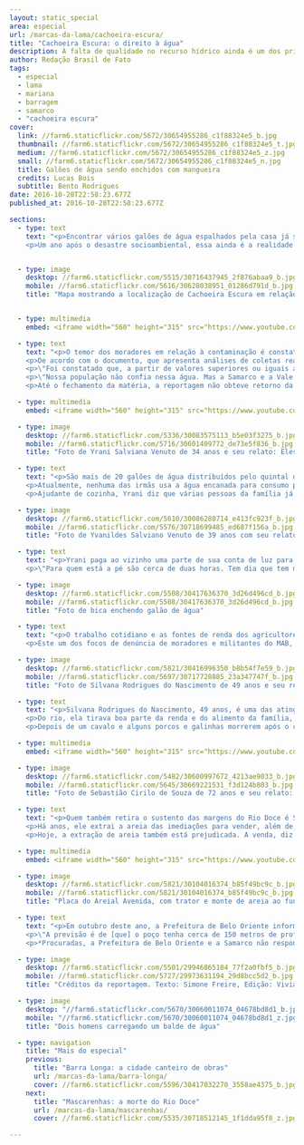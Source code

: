 ```yaml
---
layout: static_special
area: especial
url: /marcas-da-lama/cachoeira-escura/
title: "Cachoeira Escura: o direito à água"
description: A falta de qualidade no recurso hídrico ainda é um dos principais problemas das cidades atingidas pela lama da Samarco
author: Redação Brasil de Fato
tags:
  - especial
  - lama
  - mariana
  - barragem
  - samarco
  - "cachoeira escura"
cover:
  link: //farm6.staticflickr.com/5672/30654955286_c1f88324e5_b.jpg
  thumbnail: //farm6.staticflickr.com/5672/30654955286_c1f88324e5_t.jpg
  medium: //farm6.staticflickr.com/5672/30654955286_c1f88324e5_z.jpg
  small: //farm6.staticflickr.com/5672/30654955286_c1f88324e5_n.jpg
  title: Galões de água sendo enchidos com mangueira
  credits: Lucas Bois
  subtitle: Bento Rodrigues
date: 2016-10-28T22:58:23.677Z
published_at: 2016-10-28T22:58:23.677Z

sections:
  - type: text
    text: "<p>Encontrar vários galões de água espalhados pela casa já se tornou uma rotina na vida de milhares de moradores ao longo da Bacia do Rio Doce. Atingidos pela lama da mineradora Samarco – de propriedade da Vale e da BHP Billiton –, que invadiu o rio e seus afluentes após o rompimento da barragem de Fundão, em Mariana (MG), muitos ainda sofrem com a falta de abastecimento; além de já não confiarem mais na água vinda do fornecimento público.</p>
    <p>Um ano após o desastre socioambiental, essa ainda é a realidade do distrito de Cachoeira Escura, em Belo Oriente – na região do Vale do Rio Doce –, distante cerca de 270 km da capital mineira, Belo Horizonte. Os cerca de 12 mil habitantes do povoado sofrem com problemas de escassez e contaminação dos recursos hídricos, embora a interrupção do fornecimento tenha ocorrido apenas por um curto período, em novembro do ano passado.</p>"


  - type: image
    desktop: //farm6.staticflickr.com/5515/30716437945_2f876abaa9_b.jpg
    mobile: //farm6.staticflickr.com/5616/30628038951_01286d791d_b.jpg
    title: "Mapa mostrando a localização de Cachoeira Escura em relação à Barragem de Fundão, mais distante que Mariana, Bentos Rodrigues e Barra Longa. E um pouco antes de Belo Oriente"


  - type: multimedia
    embed: <iframe width="560" height="315" src="https://www.youtube.com/embed/1Yfj8eOU9-U" frameborder="0" allowfullscreen></iframe>

  - type: text
    text: "<p>O temor dos moradores em relação à contaminação é constatado em laudos oficiais. Em agosto deste ano, o Ministério Público de Minas Gerais (MPMG), o Ministério Público Federal (MPF) e a Defensoria Pública da União divulgaram um laudo técnico sobre a qualidade da água tratada do Rio Doce e que é distribuída na cidade de Governador Valadares, distante cerca de 70 km de Belo Oriente.</p>
    <p>De acordo com o documento, que apresenta análises de coletas realizadas em julho deste ano, a Central de Apoio Técnico (Ceat) concluiu que a água que chega no município não é potável, ou seja, não está própria para o consumo da população, uma vez que apresenta nível elevado de alumínio e turbidez acima do limite estabelecido pelo Ministério da Saúde, o que pode causar doenças.</p>
    <p>\"Foi constatado que, a partir de valores superiores ou iguais a 0,1 mg/L de alumínio na água produzida para abastecimento público, o risco de demência e declínio cognitivo aumenta. Ademais, inúmeros estudos demonstram que a presença do alumínio na água, em concentrações superiores ao padrão de potabilidade, pode contribuir para o aparecimento de algumas doenças no organismo humano, tais como a osteoporose e doenças neurológicas e alterações neurocomportamentais, incluindo a encefalopatia, esclerose lateral amiotrófica, doença de Parkinson, demência dialítica e mal de Alzheimer\", aponta o texto.</p>
    <p>\"Nossa população não confia nessa água. Mas a Samarco e a Vale simplesmente ignoram o fato e insistem que a água tem qualidade. Aqui em Cachoeira Escura, nós temos a mesma água de lá [Governador Valadares]. Um pouco pior, porque aqui nós estamos mais próximos da barragem e nosso tratamento é bem mais precário do que o deles, apesar de ser da mesma rede que é o Saae [Serviço de Abastecimento de Água e Esgoto de Belo Oriente], mas o de lá é bem mais equipado\", relata a militante do Movimento dos Atingidos por Barragens (MAB), Ellen Dutra de Oliveira, que é moradora da região.</p>
    <p>Até o fechamento da matéria, a reportagem não obteve retorno da Samarco quanto aos problemas relatados pela população local.</p>"

  - type: multimedia
    embed: <iframe width="560" height="315" src="https://www.youtube.com/embed/tIY-QqcXUDw" frameborder="0" allowfullscreen></iframe>

  - type: image
    desktop: //farm6.staticflickr.com/5336/30083575113_b5e03f3275_b.jpg
    mobile: //farm6.staticflickr.com/5716/30601409772_de73e5f836_b.jpg
    title: "Foto de Yrani Salviana Venuto de 34 anos e seu relato: Eles (Empresa e governo) falam que água está própria pra beber, mas não está. A gente passa mal, fica com o estômago doendo, tontura."

  - type: text
    text: "<p>São mais de 20 galões de água distribuídos pelo quintal da casa de Yrani Salviana Venuto, 34 anos, onde também moram as três irmãs, além de filhos, sobrinhos e sua mãe. Localizada na parte alta da cidade, a residência fica a 40 minutos da bica mais próxima, na qual é possível captar água gratuitamente.</p>
    <p>Atualmente, nenhuma das irmãs usa a água encanada para consumo próprio. O que chega pelos canos serve apenas para lavar roupas, louças e utensílios da casa.</p>
    <p>Ajudante de cozinha, Yrani diz que várias pessoas da família já se sentiram mal após consumir o que ela chama de \"água da Samarco\". Vômito, diarreia, dor de estômago, tontura e alergia na pele são alguns dos sintomas levantados por ela. O maior medo agora é pela saúde dos filhos e sobrinhos que bebem a água encanada na escola. \"Tem uma moça que levou o filho no médico, que disse que era para ela dar uns dois litros de água mineral para ele levar para a escola. E que se ela der água [encanada] pra ele, ele vai morrer\", conta.</p>"

  - type: image
    desktop: //farm6.staticflickr.com/5610/30086280714_e413fc923f_b.jpg
    mobile: //farm6.staticflickr.com/5576/30718699485_ed687f156a_b.jpg
    title: "Foto de Yvanildes Salviano Venuto de 39 anos com seu relato: Outro dia a gente saiu de casa 23h30, para aproveitar que tem pouca gente na bica para pegar água, VOltamos de lá uma hora da manhã."

  - type: text
    text: "<p>Yrani paga ao vizinho uma parte de sua conta de luz para captar água de uma fonte privada. Já a irmã, Yvanildes Salviano Venuto Teotônio, 39 anos, dispõe de um carro e consegue mais facilmente descer o morro e encher alguns galões de água para consumo: são cerca de seis por semana.</p>
    <p>\"Para quem está a pé são cerca de duas horas. Tem dia que tem muita água, [tem dia] que a água é pouca. Gasta muito tempo para subir esse morro, que é muito alto. De carro dá uns 30 minutos para subir, mais uma hora para pegar a água\", conta. Além disso, há vizinhos que não têm condições de se locomover e chegam a pagar de R$ 15 a R$ 20, por semana, para quem tem transporte e pode buscar água.</p>"

  - type: image
    desktop: //farm6.staticflickr.com/5508/30417636370_3d26d496cd_b.jpg
    mobile: //farm6.staticflickr.com/5508/30417636370_3d26d496cd_b.jpg
    title: "Foto de bica enchendo galão de água"

  - type: text
    text: "<p>O trabalho cotidiano e as fontes de renda dos agricultores, ribeirinhos, pescadores e indígenas que vivem ao longo de toda a extensão do Rio Doce foram atingidos. Nesse cenário de comprometimento da qualidade da água e do solo, \"propriedades camponesas, dependentes da criação de gado e dos rios próximos para sua reprodução social foram diretamente afetadas\". Isso é o que aponta o relatório \"Antes fosse mais leve a carga: Avaliação dos aspectos econômicos, políticos e sociais do desastre da Samarco/Vale/BHP em Mariana (MG)\", do Grupo Política, Economia, Mineração, Ambiente e Sociedade (PoEMAS).</p>
    <p>Este um dos focos de denúncia de moradores e militantes do MAB, que, ao longo do último ano, vêm reivindicando que a Samarco reconheça pescadores e pequenos produtores da região como atingidos, uma vez que a lama que chegou no distrito mineiro também impôs a perda do trabalho de subsistência.</p>"

  - type: image
    desktop: //farm6.staticflickr.com/5821/30416996350_b8b54f7e59_b.jpg
    mobile: //farm6.staticflickr.com/5697/30717728885_23a347747f_b.jpg
    title: "Foto de Silvana Rodrigues do Nascimento de 49 anos e seu relato: Agora, com o estrago que está no rio, não tem como manter a família"

  - type: text
    text: "<p>Silvana Rodrigues do Nascimento, 49 anos, é uma das atingidas no distrito. Com uma relação antiga com o Rio Doce, as lembranças da vida que ela um dia teve são substituídas, hoje, pela lama visível todos os dias no quintal de sua casa.</p>
    <p>Do rio, ela tirava boa parte da renda e do alimento da família, pescando para o próprio consumo ou vendendo o excedente. Agora, conta ela, já não é possível nada disso. \"A renda caiu demais na casa. Não tem mais recurso para manter a casa igual mantinha\", diz. Ela não é reconhecida pela Samarco como uma atingida.</p>
    <p>Depois de um cavalo e alguns porcos e galinhas morrerem após o consumo da água do rio, Silvana teve certeza que já não era mais possível beber da mesma fonte que a alimentou durante boa parte de sua vida. Atualmente, o abastecimento de água vem de um caminhão pipa que passa uma vez por semana em sua residência. \"Não tem recurso [financeiro] para ter uma água limpa para tomar em casa. O caminhão pipa é que coloca água aqui. Nós temos que economizar muito, porque acaba antes [do caminhão voltar]\", afirma.</p>"

  - type: multimedia
    embed: <iframe width="560" height="315" src="https://www.youtube.com/embed/-q2CWrnPmrE" frameborder="0" allowfullscreen></iframe>

  - type: image
    desktop: //farm6.staticflickr.com/5482/30600997672_4213ae9033_b.jpg
    mobile: //farm6.staticflickr.com/5645/30669221531_f3d124b803_b.jpg
    title: "Foto de Sebastião Cirilo de Souza de 72 anos e seu relato: A venda da areia diminuiu muito por causa do barro (lama) que desceu"

  - type: text
    text: "<p>Quem também retira o sustento das margens do Rio Doce é Sebastião Cirilo de Souza, 72 anos. \"A idade que eu tenho é a idade que eu estou na beira deste rio aqui\", brinca.
    <p>Há anos, ele extrai a areia das imediações para vender, além de, vez ou outra, pescar. \"Quando eu tinha 17 anos eu conseguia pescar peixe neste rio, de 18 a 19 quilos. A sobrevivência que a gente tinha, era do que a gente tirava daqui\", lembra.</p>
    <p>Hoje, a extração de areia também está prejudicada. A venda, diz ele, \"diminuiu muito por causa do barro que desceu\" do rio após o rompimento.</p>"

  - type: multimedia
    embed: <iframe width="560" height="315" src="https://www.youtube.com/embed/nTiIbUPMO_M" frameborder="0" allowfullscreen></iframe>  

  - type: image
    desktop: //farm6.staticflickr.com/5821/30104016374_b85f49bc9c_b.jpg
    mobile: //farm6.staticflickr.com/5821/30104016374_b85f49bc9c_b.jpg
    title: "Placa do Areial Avenida, com trator e monte de areia ao fundo"  

  - type: text
    text: "<p>Em outubro deste ano, a Prefeitura de Belo Oriente informou, em sua página na internet, que firmou um acordo com a mineradora Samarco para melhorar o abastecimento de água na cidade. A empresa realiza a escavação de um poço artesiano em um local próximo à Estação de Tratamento de Água (ETA) de Cachoeira Escura.</p>
    <p>\"A previsão é de [que] o poço tenha cerca de 150 metros de profundidade e possa jorrar algo em torno de 10 mil litros de água/hora, ajudando a suprir a demanda. Outro fato ressaltado é que água extraída debaixo de rochas é de excelente qualidade\", diz o texto publicado.</p>
    <p>*Procuradas, a Prefeitura de Belo Oriente e a Samarco não responderam aos questionamentos da reportagem até o fechamento.</p>"  

  - type: image
    desktop: //farm6.staticflickr.com/5501/29946865184_77f2a0fbf5_b.jpg
    mobile: //farm6.staticflickr.com/5727/29973631194_29d8bcc5d2_b.jpg
    title: "Créditos da reportagem. Texto: Simone Freire, Edição: Viviana Fernandes, Vídeo e Foto: José Eduardo Bernardes e Guilherme Weimann, Arte: Wilcker Morais"

  - type: image
    desktop: "//farm6.staticflickr.com/5670/30060011074_04678bd8d1_b.jpg"
    mobile: "//farm6.staticflickr.com/5670/30060011074_04678bd8d1_z.jpg"
    title: "Dois homens carregando um balde de água"  

  - type: navigation
    title: "Mais do especial"
    previous:
      title: "Barra Longa: a cidade canteiro de obras"
      url: /marcas-da-lama/barra-longa/
      cover: //farm6.staticflickr.com/5596/30417032270_3558ae4375_b.jpg
    next:
      title: "Mascarenhas: a morte do Rio Doce"
      url: /marcas-da-lama/mascarenhas/
      cover: //farm6.staticflickr.com/5535/30718512145_1f1dda95f8_z.jpg

---
```

